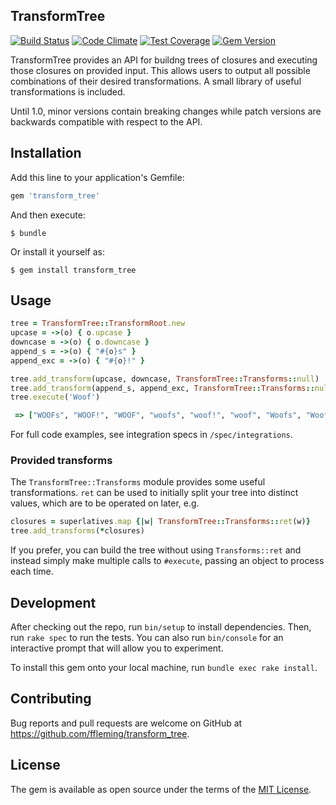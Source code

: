 TransformTree
---
[![Build Status](https://travis-ci.org/ffleming/transform_tree.svg?branch=master)](https://travis-ci.org/ffleming/transform_tree)
[![Code Climate](https://codeclimate.com/github/ffleming/transform_tree/badges/gpa.svg)](https://codeclimate.com/github/ffleming/transform_tree)
[![Test Coverage](https://codeclimate.com/github/ffleming/transform_tree/badges/coverage.svg)](https://codeclimate.com/github/ffleming/transform_tree/coverage)
[![Gem Version](https://badge.fury.io/rb/transform_tree.svg)](https://badge.fury.io/rb/transform_tree)

TransformTree provides an API for buildng trees of closures and executing those closures on provided input.  This allows users to output all possible combinations of their desired transformations.  A small library of useful transformations is included.

Until 1.0, minor versions contain breaking changes while patch versions are
backwards compatible with respect to the API.
## Installation

Add this line to your application's Gemfile:

```ruby
gem 'transform_tree'
```

And then execute:

    $ bundle

Or install it yourself as:

    $ gem install transform_tree

## Usage
```ruby
tree = TransformTree::TransformRoot.new
upcase = ->(o) { o.upcase }
downcase = ->(o) { o.downcase }
append_s = ->(o) { "#{o}s" }
append_exc = ->(o) { "#{o}!" }

tree.add_transform(upcase, downcase, TransformTree::Transforms::null)
tree.add_transform(append_s, append_exc, TransformTree::Transforms::null)
tree.execute('Woof')
```
```ruby
 => ["WOOFs", "WOOF!", "WOOF", "woofs", "woof!", "woof", "Woofs", "Woof!", "Woof"]
```

For full code examples, see integration specs in `/spec/integrations`.

### Provided transforms
The `TransformTree::Transforms` module provides some useful transformations.  `ret` can be used to initially split your tree into distinct values, which are to be operated on later, e.g.
```ruby
closures = superlatives.map {|w| TransformTree::Transforms::ret(w)}
tree.add_transforms(*closures)
```

If you prefer, you can build the tree without using `Transforms::ret` and instead simply make multiple calls to `#execute`, passing an object to process each time.

## Development

After checking out the repo, run `bin/setup` to install dependencies. Then, run `rake spec` to run the tests. You can also run `bin/console` for an interactive prompt that will allow you to experiment.

To install this gem onto your local machine, run `bundle exec rake install`.

## Contributing

Bug reports and pull requests are welcome on GitHub at https://github.com/ffleming/transform_tree.

## License

The gem is available as open source under the terms of the [MIT License](http://opensource.org/licenses/MIT).

